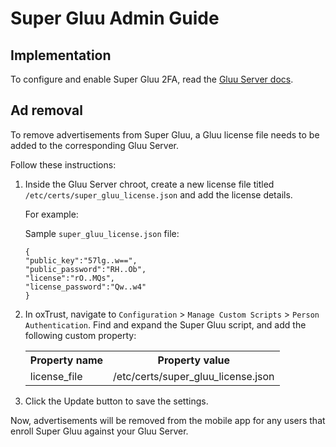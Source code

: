 # Super Gluu Admin Guide

## Implementation
To configure and enable Super Gluu 2FA, read the [Gluu Server docs](https://gluu.org/docs/ce/authn-guide/supergluu/). 

## Ad removal  

To remove advertisements from Super Gluu, a Gluu license file needs to be added to the corresponding Gluu Server.

Follow these instructions: 

1. Inside the Gluu Server chroot, create a new license file titled `/etc/certs/super_gluu_license.json` and add the license details.

   For example:

   Sample `super_gluu_license.json` file:
   
    ```
    {
    "public_key":"57lg..w==",
    "public_password":"RH..Ob",
    "license":"rO..MQs",
    "license_password":"Qw..w4"
    }
    ```

1. In oxTrust, navigate to `Configuration` > `Manage Custom Scripts` > `Person Authentication`. Find and expand the Super Gluu script, and add the following custom property:


   <table>
    <th>Property name</th><th>Property value</th>
    <tr><td>license_file</td><td>/etc/certs/super_gluu_license.json</tr>
   </table>

1. Click the Update button to save the settings. 

Now, advertisements will be removed from the mobile app for any users that enroll Super Gluu against your Gluu Server. 
